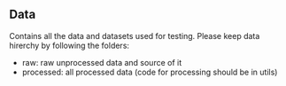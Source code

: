 ## Data
Contains all the data and datasets used for testing. Please keep data hirerchy by following the folders:
- raw: raw unprocessed data and source of it
- processed: all processed data (code for processing should be in utils)